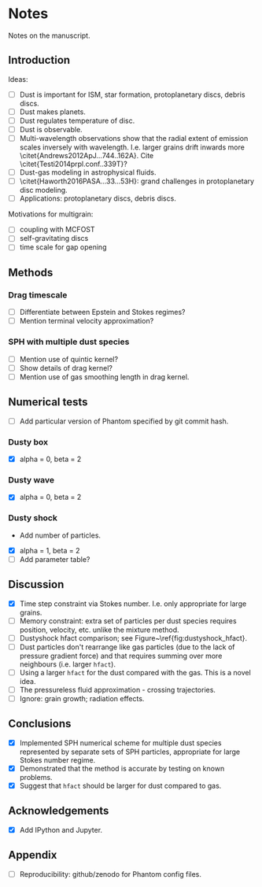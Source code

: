 Notes
=====

Notes on the manuscript.

Introduction
------------

Ideas:

- [ ] Dust is important for ISM, star formation, protoplanetary discs, debris discs.
- [ ] Dust makes planets.
- [ ] Dust regulates temperature of disc.
- [ ] Dust is observable.
- [ ] Multi-wavelength observations show that the radial extent of emission scales inversely with wavelength. I.e. larger grains drift inwards more \citet{Andrews2012ApJ...744..162A}. Cite \citet{Testi2014prpl.conf..339T}?
- [ ] Dust-gas modeling in astrophysical fluids.
- [ ] \citet{Haworth2016PASA...33...53H}: grand challenges in protoplanetary disc modeling.
- [ ] Applications: protoplanetary discs, debris discs.

Motivations for multigrain:

- [ ] coupling with MCFOST
- [ ] self-gravitating discs
- [ ] time scale for gap opening

Methods
-------

### Drag timescale

- [ ] Differentiate between Epstein and Stokes regimes?
- [ ] Mention terminal velocity approximation?

### SPH with multiple dust species

- [ ] Mention use of quintic kernel?
- [ ] Show details of drag kernel?
- [ ] Mention use of gas smoothing length in drag kernel.

Numerical tests
---------------

- [ ] Add particular version of Phantom specified by git commit hash.

### Dusty box

- [x] alpha = 0, beta = 2

### Dusty wave

- [x] alpha = 0, beta = 2

### Dusty shock

- Add number of particles.
- [x] alpha = 1, beta = 2
- [ ] Add parameter table?

Discussion
----------

- [x] Time step constraint via Stokes number. I.e. only appropriate for large grains.
- [ ] Memory constraint: extra set of particles per dust species requires position, velocity, etc. unlike the mixture method.
- [ ] Dustyshock hfact comparison; see Figure~\ref{fig:dustyshock_hfact}.
- [ ] Dust particles don't rearrange like gas particles (due to the lack of pressure gradient force) and that requires summing over more neighbours (i.e. larger `hfact`).
- [ ] Using a larger `hfact` for the dust compared with the gas. This is a novel idea.
- [ ] The pressureless fluid approximation - crossing trajectories.
- [ ] Ignore: grain growth; radiation effects.

Conclusions
-----------

- [x] Implemented SPH numerical scheme for multiple dust species represented by separate sets of SPH particles, appropriate for large Stokes number regime.
- [x] Demonstrated that the method is accurate by testing on known problems.
- [x] Suggest that `hfact` should be larger for dust compared to gas.

Acknowledgements
----------------

- [x] Add IPython and Jupyter.

Appendix
--------

- [ ] Reproducibility: github/zenodo for Phantom config files.
